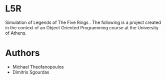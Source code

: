 # L5R
Simulation of Legends of The Five Rings . The following is a project created in the context of an Object Oriented Programming course at the University of Athens.
# Authors
* Michael Theofanopoulos
* Dimitris Sgourdas
